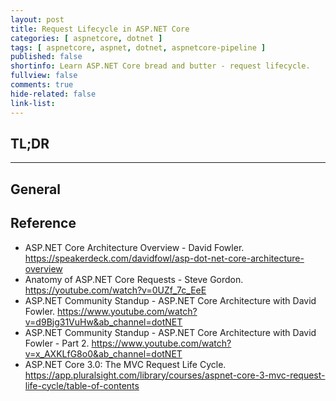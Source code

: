 ```yaml
---
layout: post
title: Request Lifecycle in ASP.NET Core
categories: [ aspnetcore, dotnet ]
tags: [ aspnetcore, aspnet, dotnet, aspnetcore-pipeline ]
published: false
shortinfo: Learn ASP.NET Core bread and butter - request lifecycle.
fullview: false
comments: true
hide-related: false
link-list: 
---
```


## TL;DR

---

## General

## Reference

* ASP.NET Core Architecture Overview - David Fowler. <https://speakerdeck.com/davidfowl/asp-dot-net-core-architecture-overview>
* Anatomy of ASP.NET Core Requests - Steve Gordon. <https://youtube.com/watch?v=0UZf_7c_EeE>
* ASP.NET Community Standup - ASP.NET Core Architecture with David Fowler. <https://www.youtube.com/watch?v=d9Bjg31VuHw&ab_channel=dotNET>
* ASP.NET Community Standup - ASP.NET Core Architecture with David Fowler - Part 2. <https://www.youtube.com/watch?v=x_AXKLfG8o0&ab_channel=dotNET>
* ASP.NET Core 3.0: The MVC Request Life Cycle. <https://app.pluralsight.com/library/courses/aspnet-core-3-mvc-request-life-cycle/table-of-contents>
